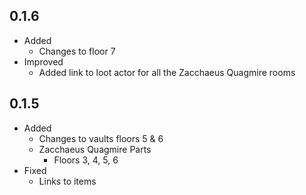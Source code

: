 ## 0.1.6
- Added
  - Changes to floor 7
- Improved
  - Added link to loot actor for all the Zacchaeus Quagmire rooms
## 0.1.5
  - Added
    - Changes to vaults floors 5 & 6
    - Zacchaeus Quagmire Parts
      - Floors 3, 4, 5, 6
  - Fixed
    - Links to items